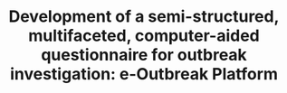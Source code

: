 ---
title: "Development of a semi-structured, multifaceted, computer-aided questionnaire for outbreak investigation: e-Outbreak Platform"
collection: publications
# permalink: /publication/ark
# excerpt: 'This paper is about the number 1. The number 2 is left for future work.'
# date: 2024
# venue: 'Proceedings of the 29th ACM International Conference on Architectural Support for Programming Languages and Operating Systems, Volume 2'
paperurl: 'https://www.sciencedirect.com/science/article/pii/S2319417020300949'
citation: 'Chen, Wei J., Shih-Yi Yang, Jung-Chih Chang, Wei-Che Cheng, Tzu-Pin Lu, Yu-Neng Wang, Ming-Hao Juan et al. "Development of a semi-structured, multifaceted, computer-aided questionnaire for outbreak investigation: e-Outbreak Platform." biomedical journal 43, no. 4 (2020): 318-324.'
---